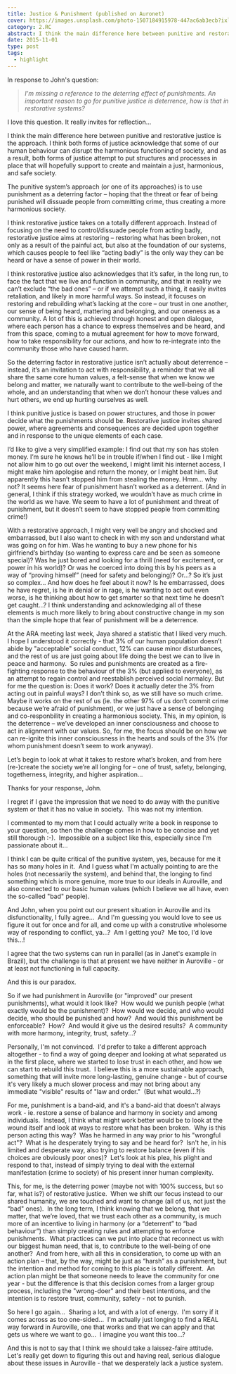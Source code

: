 ```yaml
---
title: Justice & Punishment (published on Auronet)
cover: https://images.unsplash.com/photo-1507184915978-447ac6ab3ecb?ixlib=rb-0.3.5&s=e1f0e60b77167b3ab7383ad81e2e3435&auto=format&fit=crop&w=1440&h=900
category: 2.RC
abstract: I think the main difference here between punitive and restorative justice is the approach. I think both forms of justice acknowledge that some of our human behaviour can disrupt the harmonious functioning of society, and as a result, both forms of justice attempt to put structures and processes in place that will hopefully support to create and maintain a just, harmonious, and safe society.
date: 2015-11-01
type: post
tags:
  - highlight
---
```


In response to John's question:

> _I'm missing a reference to the deterring effect of punishments. An important reason to go for punitive justice is deterrence, how is that in restorative systems?_

I love this question. It really invites for reflection...

I think the main difference here between punitive and restorative justice is the approach. I think both forms of justice acknowledge that some of our human behaviour can disrupt the harmonious functioning of society, and as a result, both forms of justice attempt to put structures and processes in place that will hopefully support to create and maintain a just, harmonious, and safe society.

The punitive system’s approach (or one of its approaches) is to use punishment as a deterring factor – hoping that the threat or fear of being punished will dissuade people from committing crime, thus creating a more harmonious society.

I think restorative justice takes on a totally different approach. Instead of focusing on the need to control/dissuade people from acting badly, restorative justice aims at restoring – restoring what has been broken, not only as a result of the painful act, but also at the foundation of our systems, which causes people to feel like “acting badly” is the only way they can be heard or have a sense of power in their world.

I think restorative justice also acknowledges that it’s safer, in the long run, to face the fact that we live and function in community, and that in reality we can’t exclude “the bad ones” – or if we attempt such a thing, it easily invites retaliation, and likely in more harmful ways. So instead, it focuses on restoring and rebuilding what’s lacking at the core – our trust in one another, our sense of being heard, mattering and belonging, and our oneness as a community. A lot of this is achieved through honest and open dialogue, where each person has a chance to express themselves and be heard, and from this space, coming to a mutual agreement for how to move forward, how to take responsibility for our actions, and how to re-integrate into the community those who have caused harm.

So the deterring factor in restorative justice isn’t actually about deterrence – instead, it’s an invitation to act with responsibility, a reminder that we all share the same core human values, a felt-sense that when we know we belong and matter, we naturally want to contribute to the well-being of the whole, and an understanding that when we don’t honour these values and hurt others, we end up hurting ourselves as well.

I think punitive justice is based on power structures, and those in power decide what the punishments should be. Restorative justice invites shared power, where agreements and consequences are decided upon together and in response to the unique elements of each case.

I’d like to give a very simplified example: I find out that my son has stolen money. I’m sure he knows he’ll be in trouble if/when I find out - like I might not allow him to go out over the weekend, I might limit his internet access, I might make him apologise and return the money, or I might beat him. But apparently this hasn’t stopped him from stealing the money. Hmm… why not? It seems here fear of punishment hasn’t worked as a deterrent. (And in general, I think if this strategy worked, we wouldn’t have as much crime in the world as we have. We seem to have a lot of punishment and threat of punishment, but it doesn’t seem to have stopped people from committing crime!)

With a restorative approach, I might very well be angry and shocked and embarrassed, but I also want to check in with my son and understand what was going on for him. Was he wanting to buy a new phone for his girlfriend’s birthday (so wanting to express care and be seen as someone special)? Was he just bored and looking for a thrill (need for excitement, or power in his world)? Or was he coerced into doing this by his peers as a way of “proving himself” (need for safety and belonging)? Or...? So it’s just so complex… And how does he feel about it now? Is he embarrassed, does he have regret, is he in denial or in rage, is he wanting to act out even worse, is he thinking about how to get smarter so that next time he doesn’t get caught…? I think understanding and acknowledging all of these elements is much more likely to bring about constructive change in my son than the simple hope that fear of punishment will be a deterrence.

At the ARA meeting last week, Jaya shared a statistic that I liked very much.  I hope I understood it correctly - that 3% of our human population doesn’t abide by "acceptable" social conduct, 12% can cause minor disturbances, and the rest of us are just going about life doing the best we can to live in peace and harmony.  So rules and punishments are created as a fire-fighting response to the behaviour of the 3% (but applied to everyone), as an attempt to regain control and reestablish perceived social normalcy. But for me the question is: Does it work? Does it actually deter the 3% from acting out in painful ways? I don’t think so, as we still have so much crime. Maybe it works on the rest of us (ie. the other 97% of us don’t commit crime because we’re afraid of punishment), or we just have a sense of belonging and co-responbility in creating a harmonious society. This, in my opinion, is the deterrence – we’ve developed an inner consciousness and choose to act in alignment with our values. So, for me, the focus should be on how we can re-ignite this inner consciousness in the hearts and souls of the 3% (for whom punishment doesn’t seem to work anyway).

Let’s begin to look at what it takes to restore what’s broken, and from here (re-)create the society we’re all longing for – one of trust, safety, belonging, togetherness, integrity, and higher aspiration…

Thanks for your response, John.

I regret if I gave the impression that we need to do away with the punitive system or that it has no value in society.  This was not my intention.

I commented to my mom that I could actually write a book in response to your question, so then the challenge comes in how to be concise and yet still thorough :-).  Impossible on a subject like this, especially since I'm passionate about it...

I think I can be quite critical of the punitive system, yes, because for me it has so many holes in it.  And I guess what I'm actually pointing to are the holes (not necessarily the system), and behind that, the longing to find something which is more genuine, more true to our ideals in Auroville, and also connected to our basic human values (which I believe we all have, even the so-called "bad" people).

And John, when you point out our present situation in Auroville and its disfunctionality, I fully agree...  And I'm guessing you would love to see us figure it out for once and for all, and come up with a construtive wholesome way of responding to conflict, ya...?  Am I getting you?  Me too, I'd love this...!

I agree that the two systems can run in parallel (as in Janet's example in Brazil), but the challenge is that at present we have neither in Auroville - or at least not functioning in full capacity.

And this is our paradox.

So if we had punishment in Auroville (or "improved" our present punishments), what would it look like?  How would we punish people (what exactly would be the punishment)?  How would we decide, and who would decide, who should be punished and how?  And would this punishment be enforceable?  How?  And would it give us the desired results?  A community with more harmony, integrity, trust, safety...?

Personally, I'm not convinced.  I'd prefer to take a different approach altogether - to find a way of going deeper and looking at what separated us in the first place, where we started to lose trust in each other, and how we can start to rebuild this trust.  I believe this is a more sustainable approach, something that will invite more long-lasting, genuine change - but of course it's very likely a much slower process and may not bring about any immediate "visible" results of "law and order."  (But what would...?)

For me, punishment is a band-aid, and it's a band-aid that doesn't always work - ie. restore a sense of balance and harmony in society and among individuals.  Instead, I think what might work better would be to look at the wound itself and look at ways to restore what has been broken.  Why is this person acting this way?  Was he harmed in any way prior to his "wrongful act"?  What is he desperately trying to say and be heard for?  Isn't he, in his limited and desperate way, also trying to restore balance (even if his choices are obviously poor ones)?  Let's look at his plea, his plight and respond to that, instead of simply trying to deal with the external manifestation (crime to society) of his present inner human complexity.

This, for me, is the deterring power (maybe not with 100% success, but so far, what is?) of restorative justice.  When we shift our focus instead to our shared humanity, we are touched and want to change (all of us, not just the “bad" ones).  In the long term, I think knowing that we belong, that we matter, that we’re loved, that we trust each other as a community, is much more of an incentive to living in harmony (or a “deterrent” to “bad behaviour”) than simply creating rules and attempting to enforce punishments.  What practices can we put into place that reconnect us with our biggest human need, that is, to contribute to the well-being of one another?  And from here, with all this in consideration, to come up with an action plan – that, by the way, might be just as “harsh” as a punishment, but the intention and method for coming to this place is totally different.  An action plan might be that someone needs to leave the community for one year - but the difference is that this decision comes from a larger group process, including the "wrong-doer" and their best intentions, and the intention is to restore trust, community, safety - not to punish.

So here I go again...  Sharing a lot, and with a lot of energy.  I'm sorry if it comes across as too one-sided...  I'm actually just longing to find a REAL way forward in Auroville, one that works and that we can apply and that gets us where we want to go...  I imagine you want this too...?

And this is not to say that I think we should take a laissez-faire attitude.  Let's really get down to figuring this out and having real, serious dialogue about these issues in Auroville - that we desperately lack a justice system.
